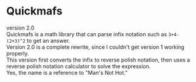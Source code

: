 # Quickmafs  
version 2.0  
Quickmafs is a math library that can parse infix notation such as `3+4-(2+3)^2` to get an answer.  
Version 2.0 is a complete rewrite, since I couldn't get version 1 working properly.  
This version first converts the infix to reverse polish notation, then uses a reverse polish notation calculator to solve the expression.  
Yes, the name is a reference to "Man's Not Hot."  

